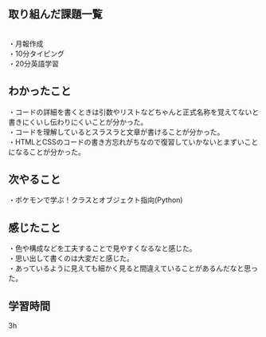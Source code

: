 ## 取り組んだ課題一覧
<br>・月報作成
<br>・10分タイピング
<br>・20分英語学習


## わかったこと
・コードの詳細を書くときは引数やリストなどちゃんと正式名称を覚えてないと書きにくいし伝わりにくいことが分かった。
<br>・コードを理解しているとスラスラと文章が書けることが分かった。
<br>・HTMLとCSSのコードの書き方忘れがちなので復習していかないとまずいことになることが分かった。
## 次やること
・ポケモンで学ぶ！クラスとオブジェクト指向(Python)

## 感じたこと
・色や構成などを工夫することで見やすくなるなと感じた。
<br>・思い出して書くのは大変だと感じた。
<br>・あっているように見えても細かく見ると間違えていることがあるんだなと思った。
## 学習時間
3h
